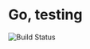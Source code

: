 # Go, testing

![Build Status](https://travis-ci.org/cyber-dojo-languages/go-testing.svg?branch=master)
